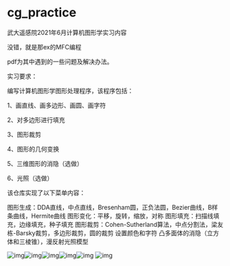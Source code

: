 # cg_practice

武大遥感院2021年6月计算机图形学实习内容

没错，就是那ex的MFC编程

pdf为其中遇到的一些问题及解决办法。

实习要求：

编写计算机图形学图形处理程序，该程序包括： 

1、画直线、画多边形、画圆、画字符

2、对多边形进行填充 

3、图形裁剪 

4、图形的几何变换 

5、三维图形的消隐（选做） 

6、光照（选做）

该仓库实现了以下菜单内容：

 图形生成：DDA直线，中点直线，Bresenham圆，正负法圆，Bezier曲线，B样条曲线，Hermite曲线
 图形变化：平移，旋转，缩放，对称
 图形填充：扫描线填充，边缘填充，种子填充
 图形裁剪：Cohen-Sutherland算法，中点分割法，梁友栋-Barsky裁剪，多边形裁剪，圆的裁剪
 设置颜色和字符
 凸多面体的消隐（立方体和三棱锥），漫反射光照模型

![img](https://github.com/xxmy7/computer_graphics_practice/tree/master/img/clip_image002.png)![img](https://github.com/xxmy7/computer_graphics_practice/tree/master/img/clip_image004.png)![img](https://github.com/xxmy7/computer_graphics_practice/tree/master/img/clip_image006.png)![img](https://github.com/xxmy7/computer_graphics_practice/tree/master/img/clip_image008.png)![img](https://github.com/xxmy7/computer_graphics_practice/tree/master/img/clip_image010.png) ![img](https://github.com/xxmy7/computer_graphics_practice/tree/master/img/clip_image012.png)


